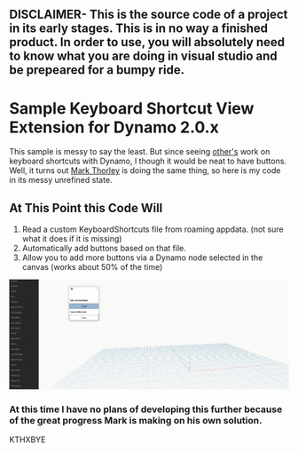 ## DISCLAIMER- This is the source code of a project in its early stages. This is in no way a finished product. In order to use, you will absolutely need to know what you are doing in visual studio and be prepeared for a bumpy ride.

# Sample Keyboard Shortcut View Extension for Dynamo 2.0.x

This sample is messy to say the least. But since seeing [other's](https://github.com/wynged/DynaFire) work on keyboard shortcuts with Dynamo, I though it would be neat to have buttons. Well, it turns out [Mark Thorley](https://github.com/MarkThorley/designtechViewExtension) is doing the same thing, so here is my code in its messy unrefined state.

## At This Point this Code Will
1. Read a custom KeyboardShortcuts file from roaming appdata. (not sure what it does if it is missing)
2. Automatically add buttons based on that file.
3. Allow you to add more buttons via a Dynamo node selected in the canvas (works about 50% of the time)

![Image](keyboardShortcuts.gif)


### At this time I have no plans of developing this further because of the great progress Mark is making on his own solution.

KTHXBYE
